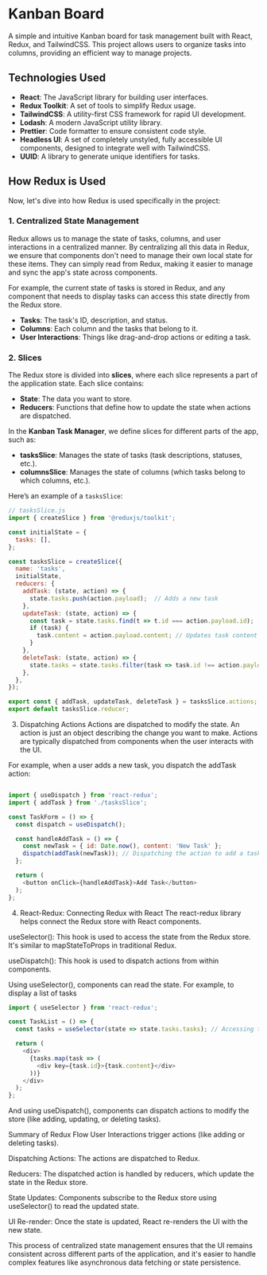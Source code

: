 # Kanban Board

A simple and intuitive Kanban board for task management built with React, Redux, and TailwindCSS. This project allows users to organize tasks into columns, providing an efficient way to manage projects.

## Technologies Used

- **React**: The JavaScript library for building user interfaces.
- **Redux Toolkit**: A set of tools to simplify Redux usage.
- **TailwindCSS**: A utility-first CSS framework for rapid UI development.
- **Lodash**: A modern JavaScript utility library.
- **Prettier**: Code formatter to ensure consistent code style.
- **Headless UI**: A set of completely unstyled, fully accessible UI components, designed to integrate well with TailwindCSS.
- **UUID**: A library to generate unique identifiers for tasks.

## How Redux is Used

Now, let's dive into how Redux is used specifically in the project:

### 1. Centralized State Management

Redux allows us to manage the state of tasks, columns, and user interactions in a centralized manner. By centralizing all this data in Redux, we ensure that components don't need to manage their own local state for these items. They can simply read from Redux, making it easier to manage and sync the app's state across components.

For example, the current state of tasks is stored in Redux, and any component that needs to display tasks can access this state directly from the Redux store.

- **Tasks**: The task's ID, description, and status.
- **Columns**: Each column and the tasks that belong to it.
- **User Interactions**: Things like drag-and-drop actions or editing a task.

### 2. Slices

The Redux store is divided into **slices**, where each slice represents a part of the application state. Each slice contains:

- **State**: The data you want to store.
- **Reducers**: Functions that define how to update the state when actions are dispatched.

In the **Kanban Task Manager**, we define slices for different parts of the app, such as:

- **tasksSlice**: Manages the state of tasks (task descriptions, statuses, etc.).
- **columnsSlice**: Manages the state of columns (which tasks belong to which columns, etc.).

Here’s an example of a `tasksSlice`:

```javascript
// tasksSlice.js
import { createSlice } from '@reduxjs/toolkit';

const initialState = {
  tasks: [],
};

const tasksSlice = createSlice({
  name: 'tasks',
  initialState,
  reducers: {
    addTask: (state, action) => {
      state.tasks.push(action.payload);  // Adds a new task
    },
    updateTask: (state, action) => {
      const task = state.tasks.find(t => t.id === action.payload.id);
      if (task) {
        task.content = action.payload.content; // Updates task content
      }
    },
    deleteTask: (state, action) => {
      state.tasks = state.tasks.filter(task => task.id !== action.payload.id); // Removes a task
    },
  },
});

export const { addTask, updateTask, deleteTask } = tasksSlice.actions;
export default tasksSlice.reducer;
```

3. Dispatching Actions
Actions are dispatched to modify the state. An action is just an object describing the change you want to make. Actions are typically dispatched from components when the user interacts with the UI.

For example, when a user adds a new task, you dispatch the addTask action:

```javascript

import { useDispatch } from 'react-redux';
import { addTask } from './tasksSlice';

const TaskForm = () => {
  const dispatch = useDispatch();

  const handleAddTask = () => {
    const newTask = { id: Date.now(), content: 'New Task' };
    dispatch(addTask(newTask)); // Dispatching the action to add a task
  };

  return (
    <button onClick={handleAddTask}>Add Task</button>
  );
}; 
```
4. React-Redux: Connecting Redux with React
The react-redux library helps connect the Redux store with React components.

useSelector(): This hook is used to access the state from the Redux store. It's similar to mapStateToProps in traditional Redux.

useDispatch(): This hook is used to dispatch actions from within components.

Using useSelector(), components can read the state. For example, to display a list of tasks

```javascript
import { useSelector } from 'react-redux';

const TaskList = () => {
  const tasks = useSelector(state => state.tasks.tasks); // Accessing the tasks from Redux store

  return (
    <div>
      {tasks.map(task => (
        <div key={task.id}>{task.content}</div>
      ))}
    </div>
  );
};
```
And using useDispatch(), components can dispatch actions to modify the store (like adding, updating, or deleting tasks).

Summary of Redux Flow
User Interactions trigger actions (like adding or deleting tasks).

Dispatching Actions: The actions are dispatched to Redux.

Reducers: The dispatched action is handled by reducers, which update the state in the Redux store.

State Updates: Components subscribe to the Redux store using useSelector() to read the updated state.

UI Re-render: Once the state is updated, React re-renders the UI with the new state.

This process of centralized state management ensures that the UI remains consistent across different parts of the application, and it's easier to handle complex features like asynchronous data fetching or state persistence.